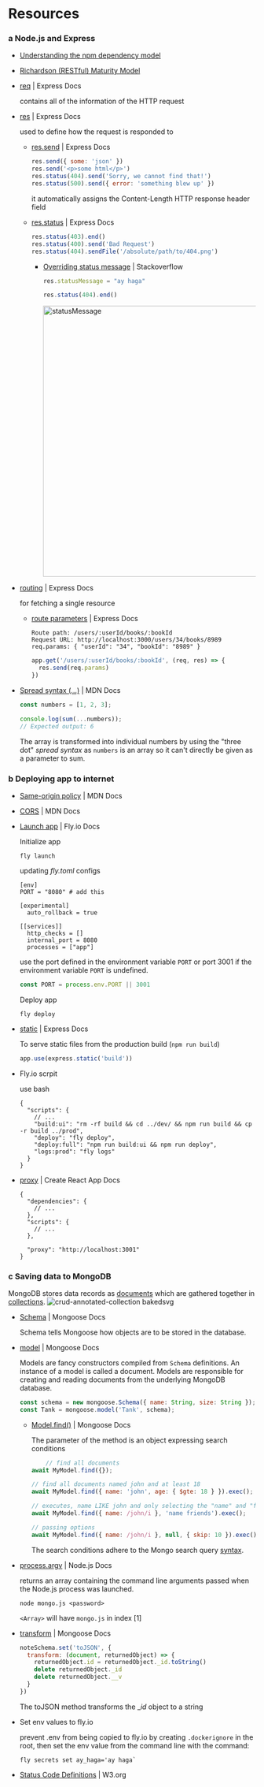 # Resources

### a Node.js and Express
- [Understanding the npm dependency model](https://lexi-lambda.github.io/blog/2016/08/24/understanding-the-npm-dependency-model/)
- [Richardson (RESTful) Maturity Model](https://martinfowler.com/articles/richardsonMaturityModel.html)
- [req](https://expressjs.com/en/4x/api.html#req) | Express Docs

  contains all of the information of the HTTP request
- [res](https://expressjs.com/en/4x/api.html#res) | Express Docs

  used to define how the request is responded to
  - [res.send](https://expressjs.com/en/4x/api.html#res.send) | Express Docs

    ```js
    res.send({ some: 'json' })
    res.send('<p>some html</p>')
    res.status(404).send('Sorry, we cannot find that!')
    res.status(500).send({ error: 'something blew up' })
    ```
    it automatically assigns the Content-Length HTTP response header field
  - [res.status](https://expressjs.com/en/4x/api.html#res.status) | Express Docs
 
    ```js
    res.status(403).end()
    res.status(400).send('Bad Request')
    res.status(404).sendFile('/absolute/path/to/404.png')
    ```

    - [Overriding status message](https://stackoverflow.com/questions/14154337/how-to-send-a-custom-http-status-message-in-node-express/36507614#36507614) | Stackoverflow

      ```js
      res.statusMessage = "ay haga"
      
      res.status(404).end()
      ```

      <img width="550" alt="statusMessage" src="https://github.com/yousefelassal/fullstackopen/assets/76617202/014543b2-8208-4eb5-b023-1e40ccd6fb8f">

      
    
- [routing](https://expressjs.com/en/guide/routing.html) | Express Docs

  for fetching a single resource
  - [route parameters](https://expressjs.com/en/guide/routing.html#route-parameters) | Express Docs

    ```
    Route path: /users/:userId/books/:bookId
    Request URL: http://localhost:3000/users/34/books/8989
    req.params: { "userId": "34", "bookId": "8989" }
    ```
    
    ```js
    app.get('/users/:userId/books/:bookId', (req, res) => {
      res.send(req.params)
    })
    ```
- [Spread syntax (...)](https://developer.mozilla.org/en-US/docs/Web/JavaScript/Reference/Operators/Spread_syntax) | MDN Docs

  ```js
  const numbers = [1, 2, 3];

  console.log(sum(...numbers));
  // Expected output: 6
  ```
  The array is transformed into individual numbers by using the "three dot" _spread syntax_ as `numbers` is an array so it can't directly be given as a parameter to sum.

### b Deploying app to internet
- [Same-origin policy](https://developer.mozilla.org/en-US/docs/Web/Security/Same-origin_policy) | MDN Docs
- [CORS](https://developer.mozilla.org/en-US/docs/Web/HTTP/CORS) | MDN Docs
- [Launch app](https://fly.io/docs/hands-on/launch-app/) | Fly.io Docs

  Initialize app
  ```
  fly launch
  ```
  updating _fly.toml_ configs
  ```
  [env]
  PORT = "8080" # add this
  
  [experimental]
    auto_rollback = true
  
  [[services]]
    http_checks = []
    internal_port = 8080 
    processes = ["app"]
  ```

  use the port defined in the environment variable `PORT` or port 3001 if the environment variable `PORT` is undefined. 
  ```js
  const PORT = process.env.PORT || 3001
  ```
  Deploy app
  ```
  fly deploy
  ```
- [static](https://expressjs.com/en/starter/static-files.html) | Express Docs

  To serve static files from the production build (`npm run build`)
  ```js
  app.use(express.static('build'))
  ```
- Fly.io scrpit

  use bash
  ```
  {
    "scripts": {
      // ...
      "build:ui": "rm -rf build && cd ../dev/ && npm run build && cp -r build ../prod",
      "deploy": "fly deploy",
      "deploy:full": "npm run build:ui && npm run deploy",    
      "logs:prod": "fly logs"
    }
  }
  ```
- [proxy](https://create-react-app.dev/docs/proxying-api-requests-in-development/) | Create React App Docs
  
  ```
  {
    "dependencies": {
      // ...
    },
    "scripts": {
      // ...
    },
  
    "proxy": "http://localhost:3001"
  }
  ```
### c Saving data to MongoDB
MongoDB stores data records as [documents](https://www.mongodb.com/docs/manual/core/document/) which are gathered together in [collections](https://www.mongodb.com/docs/manual/core/databases-and-collections/#collections).
![crud-annotated-collection bakedsvg](https://github.com/yousefelassal/fullstackopen/assets/76617202/32c2dca0-5828-4075-91c8-bf03da911f65)

- [Schema](https://mongoosejs.com/docs/guide.html) | Mongoose Docs

  Schema tells Mongoose how objects are to be stored in the database.
- [model](https://mongoosejs.com/docs/models.html) | Mongoose Docs

  Models are fancy constructors compiled from `Schema` definitions. An instance of a model is called a document. Models are responsible for creating and reading documents from the underlying MongoDB database.
  ```js
  const schema = new mongoose.Schema({ name: String, size: String });
  const Tank = mongoose.model('Tank', schema);
  ```
  - [Model.find()](https://mongoosejs.com/docs/api/model.html#Model.find()) | Mongoose Docs

    The parameter of the method is an object expressing search conditions
    ```js
        // find all documents
    await MyModel.find({});
    
    // find all documents named john and at least 18
    await MyModel.find({ name: 'john', age: { $gte: 18 } }).exec();
    
    // executes, name LIKE john and only selecting the "name" and "friends" fields
    await MyModel.find({ name: /john/i }, 'name friends').exec();
    
    // passing options
    await MyModel.find({ name: /john/i }, null, { skip: 10 }).exec();
    ```
    The search conditions adhere to the Mongo search query [syntax](https://www.mongodb.com/docs/manual/reference/operator/query/).
- [process.argv](https://nodejs.org/docs/latest-v8.x/api/process.html#process_process_argv) | Node.js Docs

   returns an array containing the command line arguments passed when the Node.js process was launched.
  ```
  node mongo.js <password>
  ```
  `<Array>` will have `mongo.js` in index [1]
- [transform](https://mongoosejs.com/docs/api/document.html#transform) | Mongoose Docs
  
  ```js
  noteSchema.set('toJSON', {
    transform: (document, returnedObject) => {
      returnedObject.id = returnedObject._id.toString()
      delete returnedObject._id
      delete returnedObject.__v
    }
  })
  ```
  The toJSON method transforms the __id_ object to a string
- Set env values to fly.io
  
  prevent .env from being copied to fly.io by creating `.dockerignore` in the root, then set the env value from the command line with the command:
  ```
  fly secrets set ay_haga='ay haga`
  ```
- [Status Code Definitions](https://www.w3.org/Protocols/rfc2616/rfc2616-sec10.html) | W3.org
